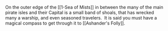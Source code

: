 On the outer edge of the [[1-Sea of Mists]] in between the many of the main pirate isles and their Capital is a small band of shoals, that has wrecked many a warship, and even seasoned travelers.  It is said you must have a magical compass to get through it to [[Ashander's Folly]].